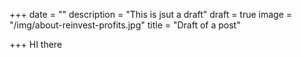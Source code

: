 +++
date = ""
description = "This is jsut a draft"
draft = true
image = "/img/about-reinvest-profits.jpg"
title = "Draft of a post"

+++
HI there